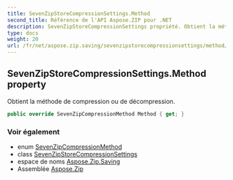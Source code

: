 ```yaml
---
title: SevenZipStoreCompressionSettings.Method
second_title: Référence de l'API Aspose.ZIP pour .NET
description: SevenZipStoreCompressionSettings propriété. Obtient la méthode de compression ou de décompression.
type: docs
weight: 20
url: /fr/net/aspose.zip.saving/sevenzipstorecompressionsettings/method/
---
```

## SevenZipStoreCompressionSettings.Method property

Obtient la méthode de compression ou de décompression.

```csharp
public override SevenZipCompressionMethod Method { get; }
```

### Voir également

* enum [SevenZipCompressionMethod](../../sevenzipcompressionmethod/)
* class [SevenZipStoreCompressionSettings](../)
* espace de noms [Aspose.Zip.Saving](../../sevenzipstorecompressionsettings/)
* Assemblée [Aspose.Zip](../../../)


